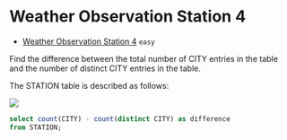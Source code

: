 # Weather Observation Station 4

- [Weather Observation Station 4](https://www.hackerrank.com/challenges/weather-observation-station-4/problem) `easy`

Find the difference between the total number of CITY entries in the table and the number of distinct CITY entries in the table.

The STATION table is described as follows:

![](https://s3.amazonaws.com/hr-challenge-images/9336/1449345840-5f0a551030-Station.jpg)

```sql
select count(CITY) - count(distinct CITY) as difference 
from STATION;
```
